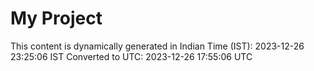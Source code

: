 # My Project

This content is dynamically generated in Indian Time (IST): 2023-12-26 23:25:06 IST
Converted to UTC: 2023-12-26 17:55:06 UTC
